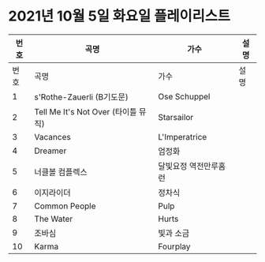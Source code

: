 # 2021년 10월 5일 화요일 플레이리스트

| 번호 | 곡명 | 가수 | 설명 |
|------|------|------|------|
| 번호 | 곡명 | 가수 | 설명 |
| 1 | s'Rothe-Zauerli (B기도문) | Ose Schuppel |  |
| 2 | Tell Me It's Not Over (타이틀 뮤직) | Starsailor |  |
| 3 | Vacances | L'Imperatrice |  |
| 4 | Dreamer | 엄정화 |  |
| 5 | 너클볼 컴플렉스 | 달빛요정 역전만루홈런 |  |
| 6 | 이지라이더 | 정차식 |  |
| 7 | Common People | Pulp |  |
| 8 | The Water | Hurts |  |
| 9 | 조바심 | 빛과 소금 |  |
| 10 | Karma | Fourplay |  |
